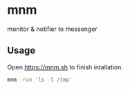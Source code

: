 # mnm

monitor & notifier to messenger

## Usage

Open https://mnm.sh to finish intallation.

```bash
mnm -run 'ls -l /tmp'
```
